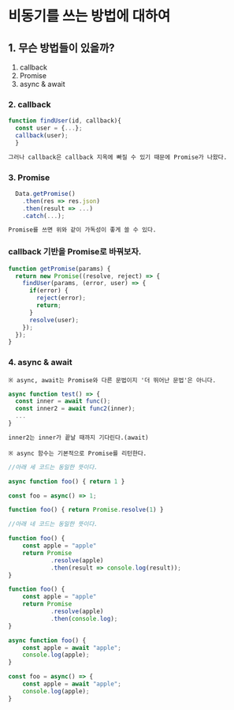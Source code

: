 # 비동기를 쓰는 방법에 대하여

## 1. 무슨 방법들이 있을까?
1. callback
2. Promise
3. async & await

### 2. callback

```javascript
function findUser(id, callback){
  const user = {...};
  callback(user);
  }
```

```txt
그러나 callback은 callback 지옥에 빠질 수 있기 때문에 Promise가 나왔다.
```

### 3. Promise

```javascript
  Data.getPromise()
    .then(res => res.json)
    .then(result => ...)
    .catch(...);
```

```txt
Promise를 쓰면 위와 같이 가독성이 좋게 쓸 수 있다.
```

### callback 기반을 Promise로 바꿔보자.

```javascript
function getPromise(params) {
  return new Promise((resolve, reject) => {
    findUser(params, (error, user) => {
      if(error) {
        reject(error);
        return;
      }
      resolve(user);
    });
  });
}
```

### 4. async & await

    ※ async, await는 Promise와 다른 문법이지 '더 뛰어난 문법'은 아니다.

```javascript
async function test() => {
  const inner = await func();
  const inner2 = await func2(inner);
  ...
}
```

```txt
inner2는 inner가 끝날 때까지 기다린다.(await)
```

    ※ async 함수는 기본적으로 Promise를 리턴한다.
    
```javascript
//아래 세 코드는 동일한 뜻이다.

async function foo() { return 1 }

const foo = async() => 1;

function foo() { return Promise.resolve(1) }

//아래 네 코드는 동일한 뜻이다.

function foo() {
    const apple = "apple"
    return Promise
            .resolve(apple)
            .then(result => console.log(result));
}

function foo() {
    const apple = "apple"
    return Promise
            .resolve(apple)
            .then(console.log);
}

async function foo() {
    const apple = await "apple";
    console.log(apple);
}

const foo = async() => {
    const apple = await "apple";
    console.log(apple);
}
```
